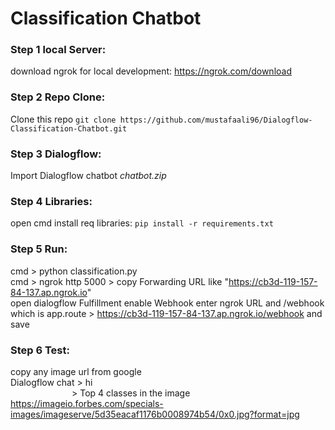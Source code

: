 # Classification Chatbot 

### Step 1 local Server:
download ngrok for local development: https://ngrok.com/download

### Step 2 Repo Clone:
Clone this repo `git clone https://github.com/mustafaali96/Dialogflow-Classification-Chatbot.git`

### Step 3 Dialogflow: 
Import Dialogflow chatbot *chatbot.zip*

### Step 4 Libraries:
open cmd install req libraries: `pip install -r requirements.txt`

### Step 5 Run:
cmd > python classification.py <br>
cmd > ngrok http 5000 > copy Forwarding URL like "https://cb3d-119-157-84-137.ap.ngrok.io" <br>
open dialogflow Fulfillment enable Webhook enter ngrok URL and /webhook which is app.route > https://cb3d-119-157-84-137.ap.ngrok.io/webhook and save

### Step 6 Test:
copy any image url from google <br>
Dialogflow chat > hi <br>
&emsp;&emsp;&emsp;&emsp;&emsp;&emsp;&emsp;> Top 4 classes in the image https://imageio.forbes.com/specials-images/imageserve/5d35eacaf1176b0008974b54/0x0.jpg?format=jpg

